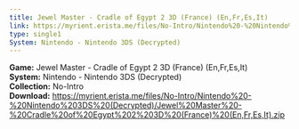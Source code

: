 ```yaml
---
title: Jewel Master - Cradle of Egypt 2 3D (France) (En,Fr,Es,It)
link: https://myrient.erista.me/files/No-Intro/Nintendo%20-%20Nintendo%203DS%20(Decrypted)/Jewel%20Master%20-%20Cradle%20of%20Egypt%202%203D%20(France)%20(En,Fr,Es,It).zip
type: single1
System: Nintendo - Nintendo 3DS (Decrypted)
---
```

<b>Game:</b> Jewel Master - Cradle of Egypt 2 3D (France) (En,Fr,Es,It)<br>
<b>System:</b> Nintendo - Nintendo 3DS (Decrypted)<br>
<b>Collection:</b> No-Intro<br>
<b>Download:</b> https://myrient.erista.me/files/No-Intro/Nintendo%20-%20Nintendo%203DS%20(Decrypted)/Jewel%20Master%20-%20Cradle%20of%20Egypt%202%203D%20(France)%20(En,Fr,Es,It).zip